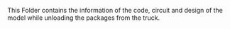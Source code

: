 This Folder contains the information of the code, circuit and design of the model while unloading the packages from the truck.

